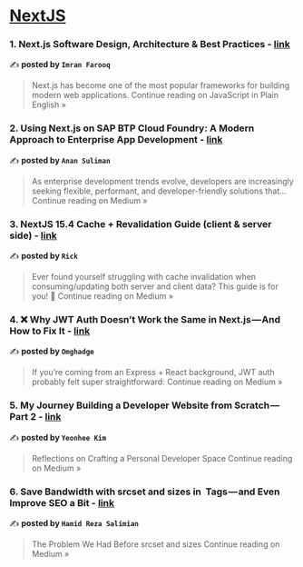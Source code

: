 
<h1><a href=https://medium.com/tag/nextjs/recommended target="_blank" rel="noopener noreferrer">NextJS</a></h1>
<h3>1. Next.js Software Design, Architecture & Best Practices - <a href="https://javascript.plainenglish.io/next-js-software-design-architecture-best-practices-855fc4ec806d?source=rss------nextjs-5" target="_blank" rel="noopener noreferrer">link</a></h3>

✍️ **posted by `Imran Farooq`**

<blockquote>Next.js has become one of the most popular frameworks for building modern web applications.
Continue reading on JavaScript in Plain English »</blockquote>

<h3>2. Using Next.js on SAP BTP Cloud Foundry: A Modern Approach to Enterprise App Development - <a href="https://medium.com/@anan_adli/using-next-js-on-sap-btp-cloud-foundry-a-modern-approach-to-enterprise-app-development-6882c3d31525?source=rss------nextjs-5" target="_blank" rel="noopener noreferrer">link</a></h3>

✍️ **posted by `Anan Suliman`**

<blockquote>As enterprise development trends evolve, developers are increasingly seeking flexible, performant, and developer-friendly solutions that…
Continue reading on Medium »</blockquote>

<h3>3. NextJS 15.4 Cache + Revalidation Guide (client & server side) - <a href="https://medium.com/@riccardo.carretta/nextjs-15-4-cache-revalidation-guide-client-server-side-7f3fe8fe6b3f?source=rss------nextjs-5" target="_blank" rel="noopener noreferrer">link</a></h3>

✍️ **posted by `Rick`**

<blockquote>Ever found yourself struggling with cache invalidation when consuming/updating both server and client data? This guide is for you! 👀
Continue reading on Medium »</blockquote>

<h3>4. ❌ Why JWT Auth Doesn’t Work the Same in Next.js — And How to Fix It - <a href="https://medium.com/@omghadge400/why-jwt-auth-doesnt-work-the-same-in-next-js-and-how-to-fix-it-27d565bcd5eb?source=rss------nextjs-5" target="_blank" rel="noopener noreferrer">link</a></h3>

✍️ **posted by `Omghadge`**

<blockquote>If you’re coming from an Express + React background, JWT auth probably felt super straightforward:
Continue reading on Medium »</blockquote>

<h3>5. My Journey Building a Developer Website from Scratch — Part 2 - <a href="https://medium.com/@yeonhee.hayden.kim/my-journey-building-a-developer-website-from-scratch-part-2-501e26aa5f0f?source=rss------nextjs-5" target="_blank" rel="noopener noreferrer">link</a></h3>

✍️ **posted by `Yeonhee Kim`**

<blockquote>Reflections on Crafting a Personal Developer Space
Continue reading on Medium »</blockquote>

<h3>6. Save Bandwidth with srcset and sizes in <img> Tags — and Even Improve SEO a Bit - <a href="https://medium.com/@salimian/save-bandwidth-with-srcset-and-sizes-in-img-tags-and-even-improve-seo-a-bit-5d5bc25a356b?source=rss------nextjs-5" target="_blank" rel="noopener noreferrer">link</a></h3>

✍️ **posted by `Hamid Reza Salimian`**

<blockquote>The Problem We Had Before srcset and sizes
Continue reading on Medium »</blockquote>

